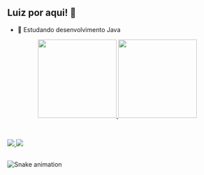 ## Luiz por aqui! 👋

- 🌱 Estudando desenvolvimento Java

<div align="center">
  <a href="https://github.com/luizbottino">
  <img height="180em" src="https://github-readme-stats.vercel.app/api?username=luizbottino&show_icons=true&theme=transparent&include_all_commits=true&count_private=true"/>
  <img height="180em" src="https://github-readme-stats.vercel.app/api/top-langs/?username=luizbottino&hide_progress=true&langs_count=7&theme=transparent"/>
</div>

##
  
<div><br>
   <a href = "mailto:luizbottino@outlook.com"><img src="https://img.shields.io/badge/Microsoft_Outlook-0078D4?style=for-the-badge&logo=microsoft-outlook&logoColor=white" target="_blank">    </a>
  <a href="https://www.linkedin.com/in/luizbottino" target="_blank"><img src="https://img.shields.io/badge/-LinkedIn-%230077B5?style=for-the-badge&logo=linkedin&logoColor=white" target="_blank"></a> 
</div>
  
 ##
  
![Snake animation](https://github.com/luizbottino/luizbottino/blob/output/github-contribution-grid-snake.svg)

<!--
**luizbottino/luizbottino** is a ✨ _special_ ✨ repository because its `README.md` (this file) appears on your GitHub profile.

Here are some ideas to get you started:

- 🔭 I’m currently working on ...
- 🌱 I’m currently learning ...
- 👯 I’m looking to collaborate on ...
- 🤔 I’m looking for help with ...
- 💬 Ask me about ...
- 📫 How to reach me: ...
- 😄 Pronouns: ...
- ⚡ Fun fact: ...
-->
